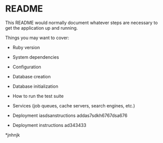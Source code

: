 # README

This README would normally document whatever steps are necessary to get the
application up and running.

Things you may want to cover:

* Ruby version

* System dependencies

* Configuration

* Database creation

* Database initialization

* How to run the test suite

* Services (job queues, cache servers, search engines, etc.)


* Deployment iasdsanstructions
addas7sdkh6767dsa676

* Deployment instructions
ad343433

*jnhnjk

